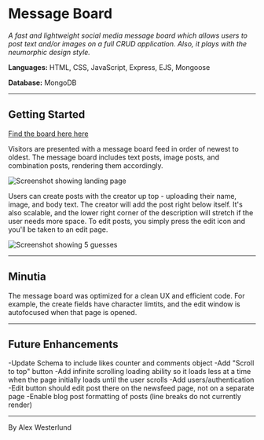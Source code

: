 # Message Board

*A fast and lightweight social media message board which allows users to post text and/or images on a full CRUD application. Also, it plays with the neumorphic design style.*

**Languages:** HTML, CSS, JavaScript, Express, EJS, Mongoose

**Database:** MongoDB

---

## Getting Started

[Find the board here here](https://thawing-atoll-91455.herokuapp.com/newsfeed)

Visitors are presented with a message board feed in order of newest to oldest. The message board includes text posts, image posts, and combination posts, rendering them accordingly.

![Screenshot showing landing page](https://i.imgur.com/k51h35W.png)

Users can create posts with the creator up top - uploading their name, image, and body text. The creator will add the post right below itself. It's also scalable, and the lower right corner of the description will stretch if the user needs more space. To edit posts, you simply press the edit icon and you'll be taken to an edit page. 

![Screenshot showing 5 guesses](https://i.imgur.com/uvwGEr6.png)

---

## Minutia

The message board was optimized for a clean UX and efficient code. For example, the create fields have character limtits, and the edit window is autofocused when that page is opened.

---

## Future Enhancements

-Update Schema to include likes counter and comments object
-Add "Scroll to top" button
-Add infinite scrolling loading ability so it loads less at a time when the page initially loads until the user scrolls
-Add users/authentication
-Edit button should edit post there on the newsfeed page, not on a separate page
-Enable blog post formatting of posts (line breaks do not currently render)

---

By Alex Westerlund
